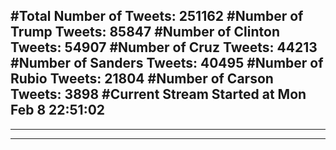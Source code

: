 #Total Number of Tweets: 251162 
#Number of Trump Tweets: 85847
#Number of Clinton Tweets: 54907
#Number of Cruz Tweets: 44213
#Number of Sanders Tweets: 40495
#Number of Rubio Tweets: 21804
#Number of Carson Tweets: 3898
#Current Stream Started at Mon Feb  8 22:51:02
---
---
---
